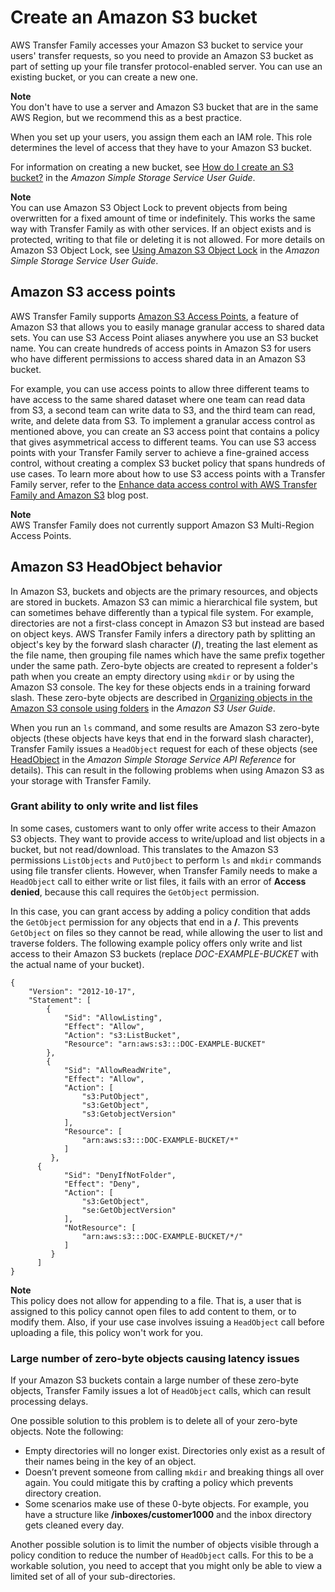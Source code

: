 # Create an Amazon S3 bucket<a name="requirements-S3"></a>

AWS Transfer Family accesses your Amazon S3 bucket to service your users' transfer requests, so you need to provide an Amazon S3 bucket as part of setting up your file transfer protocol\-enabled server\. You can use an existing bucket, or you can create a new one\.

**Note**  
You don't have to use a server and Amazon S3 bucket that are in the same AWS Region, but we recommend this as a best practice\.

When you set up your users, you assign them each an IAM role\. This role determines the level of access that they have to your Amazon S3 bucket\.

For information on creating a new bucket, see [How do I create an S3 bucket?](https://docs.aws.amazon.com/AmazonS3/latest/user-guide/create-bucket.html) in the *Amazon Simple Storage Service User Guide*\.

**Note**  
 You can use Amazon S3 Object Lock to prevent objects from being overwritten for a fixed amount of time or indefinitely\. This works the same way with Transfer Family as with other services\. If an object exists and is protected, writing to that file or deleting it is not allowed\. For more details on Amazon S3 Object Lock, see [Using Amazon S3 Object Lock](https://docs.aws.amazon.com/AmazonS3/latest/user-guide/object-lock.html) in the *Amazon Simple Storage Service User Guide*\. 

## Amazon S3 access points<a name="access-points"></a>

AWS Transfer Family supports [Amazon S3 Access Points](http://aws.amazon.com/s3/features/access-points/), a feature of Amazon S3 that allows you to easily manage granular access to shared data sets\. You can use S3 Access Point aliases anywhere you use an S3 bucket name\. You can create hundreds of access points in Amazon S3 for users who have different permissions to access shared data in an Amazon S3 bucket\.

For example, you can use access points to allow three different teams to have access to the same shared dataset where one team can read data from S3, a second team can write data to S3, and the third team can read, write, and delete data from S3\. To implement a granular access control as mentioned above, you can create an S3 access point that contains a policy that gives asymmetrical access to different teams\. You can use S3 access points with your Transfer Family server to achieve a fine\-grained access control, without creating a complex S3 bucket policy that spans hundreds of use cases\. To learn more about how to use S3 access points with a Transfer Family server, refer to the [ Enhance data access control with AWS Transfer Family and Amazon S3](http://aws.amazon.com/blogs/storage/enhance-data-access-control-with-aws-transfer-family-and-amazon-s3-access-points/) blog post\.

**Note**  
AWS Transfer Family does not currently support Amazon S3 Multi\-Region Access Points\.

## Amazon S3 HeadObject behavior<a name="head-object-behavior"></a>

In Amazon S3, buckets and objects are the primary resources, and objects are stored in buckets\. Amazon S3 can mimic a hierarchical file system, but can sometimes behave differently than a typical file system\. For example, directories are not a first\-class concept in Amazon S3 but instead are based on object keys\. AWS Transfer Family infers a directory path by splitting an object's key by the forward slash character \(**/**\), treating the last element as the file name, then grouping file names which have the same prefix together under the same path\. Zero\-byte objects are created to represent a folder's path when you create an empty directory using `mkdir` or by using the Amazon S3 console\. The key for these objects ends in a training forward slash\. These zero\-byte objects are described in [Organizing objects in the Amazon S3 console using folders](https://docs.aws.amazon.com/AmazonS3/latest/userguide/using-folders.html) in the *Amazon S3 User Guide*\.

When you run an `ls` command, and some results are Amazon S3 zero\-byte objects \(these objects have keys that end in the forward slash character\), Transfer Family issues a `HeadObject` request for each of these objects \(see [HeadObject](https://docs.aws.amazon.com/AmazonS3/latest/API/API_HeadObject.html) in the *Amazon Simple Storage Service API Reference* for details\)\. This can result in the following problems when using Amazon S3 as your storage with Transfer Family\.

### Grant ability to only write and list files<a name="headobject-access-denied"></a>

 In some cases, customers want to only offer write access to their Amazon S3 objects\. They want to provide access to write/upload and list objects in a bucket, but not read/download\. This translates to the Amazon S3 permissions `ListObjects` and `PutOjbect` to perform `ls` and `mkdir` commands using file transfer clients\. However, when Transfer Family needs to make a `HeadObject` call to either write or list files, it fails with an error of **Access denied**, because this call requires the `GetObject` permission\.

In this case, you can grant access by adding a policy condition that adds the `GetObject` permission for any objects that end in a **/**\. This prevents `GetObject` on files so they cannot be read, while allowing the user to list and traverse folders\. The following example policy offers only write and list access to their Amazon S3 buckets \(replace *DOC\-EXAMPLE\-BUCKET* with the actual name of your bucket\)\.

```
{
    "Version": "2012-10-17",
    "Statement": [
        {
            "Sid": "AllowListing",
            "Effect": "Allow",
            "Action": "s3:ListBucket",
            "Resource": "arn:aws:s3:::DOC-EXAMPLE-BUCKET"
        },
        {
            "Sid": "AllowReadWrite",
            "Effect": "Allow",
            "Action": [
                "s3:PutObject",
                "s3:GetObject",
                "s3:GetobjectVersion"
            ],
            "Resource": [
                "arn:aws:s3:::DOC-EXAMPLE-BUCKET/*"
            ]
         },
      {
            "Sid": "DenyIfNotFolder",
            "Effect": "Deny",
            "Action": [
                "s3:GetObject",
                "se:GetObjectVersion"
            ],
            "NotResource": [
                "arn:aws:s3:::DOC-EXAMPLE-BUCKET/*/"
            ]
         }
      ]
}
```

**Note**  
This policy does not allow for appending to a file\. That is, a user that is assigned to this policy cannot open files to add content to them, or to modify them\. Also, if your use case involves issuing a `HeadObject` call before uploading a file, this policy won't work for you\.

### Large number of zero\-byte objects causing latency issues<a name="headobject-latency"></a>

 If your Amazon S3 buckets contain a large number of these zero\-byte objects, Transfer Family issues a lot of `HeadObject` calls, which can result processing delays\.

One possible solution to this problem is to delete all of your zero\-byte objects\. Note the following:
+ Empty directories will no longer exist\. Directories only exist as a result of their names being in the key of an object\.
+ Doesn’t prevent someone from calling `mkdir` and breaking things all over again\. You could mitigate this by crafting a policy which prevents directory creation\.
+ Some scenarios make use of these 0\-byte objects\. For example, you have a structure like **/inboxes/customer1000** and the inbox directory gets cleaned every day\.

Another possible solution is to limit the number of objects visible through a policy condition to reduce the number of `HeadObject` calls\. For this to be a workable solution, you need to accept that you might only be able to view a limited set of all of your sub\-directories\.